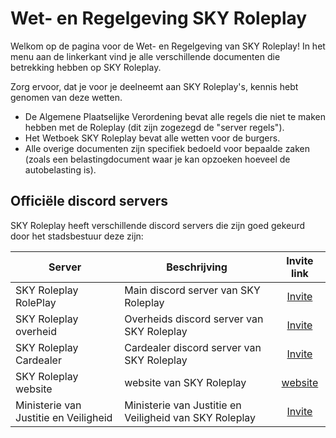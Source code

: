 # Wet- en Regelgeving SKY Roleplay

Welkom op de pagina voor de Wet- en Regelgeving van SKY Roleplay!
In het menu aan de linkerkant vind je alle verschillende documenten die betrekking hebben op SKY Roleplay.

Zorg ervoor, dat je voor je deelneemt aan SKY Roleplay's, kennis hebt genomen van deze wetten.

- De Algemene Plaatselijke Verordening bevat alle regels die niet te maken hebben met de Roleplay (dit zijn zogezegd de "server regels").
- Het Wetboek SKY Roleplay bevat alle wetten voor de burgers.
- Alle overige documenten zijn specifiek bedoeld voor bepaalde zaken (zoals een belastingdocument waar je kan opzoeken hoeveel de autobelasting is).

## Officiële discord servers

SKY Roleplay heeft verschillende discord servers die zijn goed gekeurd door het stadsbestuur deze zijn:

| Server | Beschrijving | Invite link |
|---|---|:---:|
|SKY Roleplay RolePlay| Main discord server van SKY Roleplay | [Invite](https://discord.gg/skyrpnl) |
|SKY Roleplay overheid| Overheids discord server van SKY Roleplay | [Invite](https://discord.gg/vruCYP9aHg) |
|SKY Roleplay Cardealer| Cardealer discord server van SKY Roleplay | [Invite](https://discord.gg//2bBhTydaet) |
|SKY Roleplay website| website van  SKY Roleplay | [website](https://www.skyroleplay.nl) |
|Ministerie van Justitie en Veiligheid| Ministerie van Justitie en Veiligheid van SKY Roleplay | [Invite](https://discord.gg/skyrpnl) |
